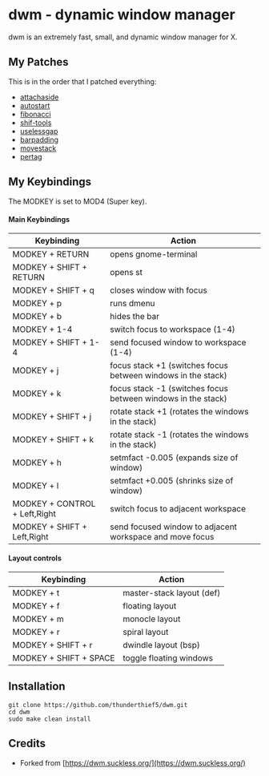 # dwm - dynamic window manager

dwm is an extremely fast, small, and dynamic window manager for X.

## My Patches

This is in the order that I patched everything:

- [attachaside](https://dwm.suckless.org/patches/attachaside/)
- [autostart](https://dwm.suckless.org/patches/autostart/)
- [fibonacci](https://dwm.suckless.org/patches/fibonacci/)
- [shif-tools](https://dwm.suckless.org/patches/shift-tools/)
- [uselessgap](https://dwm.suckless.org/patches/uselessgap/)
- [barpadding](https://dwm.suckless.org/patches/barpadding/)
- [movestack](https://dwm.suckless.org/patches/movestack/)
- [pertag](https://dwm.suckless.org/patches/pertag/)

## My Keybindings

The MODKEY is set to MOD4 (Super key).

#### Main Keybindings

|       Keybinding              | Action                                                       |
|-------------------------------|--------------------------------------------------------------|
| MODKEY + RETURN               | opens gnome-terminal                                         |
| MODKEY + SHIFT + RETURN       | opens st                                                     |
| MODKEY + SHIFT + q            | closes window with focus                                     |
| MODKEY + p                    | runs dmenu                                                   |
| MODKEY + b                    | hides the bar                                                |
| MODKEY + 1-4                  | switch focus to workspace (1-4)                              |
| MODKEY + SHIFT + 1-4          | send focused window to workspace (1-4)                       |
| MODKEY + j                    | focus stack +1 (switches focus between windows in the stack) |
| MODKEY + k                    | focus stack -1 (switches focus between windows in the stack) |
| MODKEY + SHIFT + j            | rotate stack +1 (rotates the windows in the stack)           |
| MODKEY + SHIFT + k            | rotate stack -1 (rotates the windows in the stack)           |
| MODKEY + h                    | setmfact -0.005 (expands size of window)                     |
| MODKEY + l                    | setmfact +0.005 (shrinks size of window)                     |
| MODKEY + CONTROL + Left,Right | switch focus to adjacent workspace                           |
| MODKEY + SHIFT   + Left,Right | send focused window to adjacent workspace and move focus     |


#### Layout controls

| Keybinding             | Action                     |
|------------------------|----------------------------|
| MODKEY + t             | master-stack layout (def)  |
| MODKEY + f             | floating layout            |
| MODKEY + m             | monocle layout             |
| MODKEY + r             | spiral layout              |
| MODKEY + SHIFT + r     | dwindle layout (bsp)       |
| MODKEY + SHIFT + SPACE | toggle floating windows    |


## Installation

```
git clone https://github.com/thunderthief5/dwm.git
cd dwm
sudo make clean install
```

## Credits

* Forked from [https://dwm.suckless.org/](https://dwm.suckless.org/)

